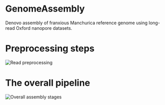 # GenomeAssembly
Denovo assembly of franxious Manchurica reference genome using long-read Oxford nanopore datasets. 


# Preprocessing steps

![Read preprocessing](https://github.com/user-attachments/assets/c41ccff0-997b-496c-ae44-a260da278701)


# The overall pipeline 
![Overall assembly stages](https://github.com/user-attachments/assets/571fd622-e051-43f8-bff7-c24487cbc82f)
